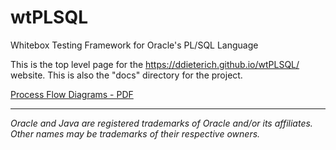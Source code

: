 # wtPLSQL
Whitebox Testing Framework for Oracle's PL/SQL Language

This is the top level page for the https://ddieterich.github.io/wtPLSQL/ website. This is also the "docs" directory for the project.

[Process Flow Diagrams - PDF](Process_Flow.pdf)

---

_Oracle and Java are registered trademarks of Oracle and/or its affiliates. Other names may be trademarks of their respective owners._
